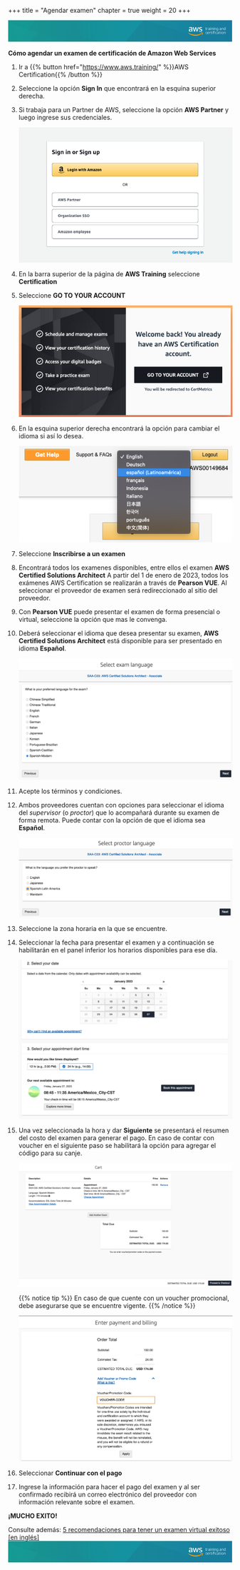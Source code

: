 +++ 
title = "Agendar examen" 
chapter = true 
weight = 20 
+++

<img src="images/logo-bar.png" alt="drawing"/>

**Cómo agendar un examen de certificación de Amazon Web Services**

1. Ir a {{% button href="https://www.aws.training/" %}}AWS Certification{{% /button %}}

1. Seleccione la opción **Sign In** que encontrará en la esquina superior derecha.

1. Si trabaja para un Partner de AWS, seleccione la opción **AWS Partner** y luego ingrese sus credenciales.

    <img src="images/login.png" alt="drawing"/>

1. En la barra superior de la página de **AWS Training** seleccione **Certification**

1. Seleccione **GO TO YOUR ACCOUNT**

    <img src="images/gotoyouraccount.png" alt="drawing"/>

1. En la esquina superior derecha encontrará la opción para cambiar el idioma si así lo desea.

    <img src="images/cambioidioma.png" alt="drawing"/>

1. Seleccione **Inscribirse a un examen**

1. Encontrará todos los examenes disponibles, entre ellos el examen **AWS Certified Solutions Architect** A partir del 1 de enero de 2023, todos los exámenes AWS Certification se realizarán a través de **Pearson VUE**. Al seleccionar el proveedor de examen será redireccionado al sitio del proveedor. 

1. Con **Pearson VUE** puede presentar el examen de forma presencial o virtual, seleccione la opción que mas le convenga.

1. Deberá seleccionar el idioma que desea presentar su examen, **AWS Certified Solutions Architect** está disponible para ser presentado en idioma **Español**.

    <img src="images/1idiomaexamen.png" alt="drawing"/>

1. Acepte los términos y condiciones.

1. Ambos proveedores cuentan con opciones para seleccionar el idioma del *supervisor* (o *proctor*) que lo acompañará durante su examen de forma remota. Puede contar con  la opción de que el idioma sea **Español**.

    <img src="images/2diomaproctor.png" alt="drawing"/>

1. Seleccione la zona horaria en la que se encuentre.

1. Seleccionar la fecha para presentar el examen y a continuación se habilitarán en el panel inferior los horarios disponibles para ese día.

    <img src="images/Horario.png" alt="drawing"/>

1. Una vez seleccionada la hora y dar **Siguiente** se presentará el resumen del costo del examen para generar el pago. En caso de contar con voucher en el siguiente paso se habilitará la opción para agregar el código para su canje.

    <img src="images/3Summarypayment.png" alt="drawing"/>

    {{% notice tip %}} En caso de que cuente con un voucher promocional, debe asegurarse que se encuentre vigente.
    {{% /notice %}}

    <img src="images/4applyvoucher.png" alt="drawing"/>

1. Seleccionar **Continuar con el pago**

1. Ingrese la información para hacer el pago del examen y al ser confirmado recibirá un correo electrónico del proveedor con información relevante sobre el examen.

**¡MUCHO EXITO!**

Consulte además: <a href="https://aws.amazon.com/blogs/training-and-certification/5-tips-for-a-successful-online-proctored-aws-certification-exam/" target="_blank">5 recomendaciones para tener un examen virtual exitoso [en inglés]</a>
<img src="images/logo-bar.png" alt="drawing"/>